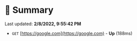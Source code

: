 # 📖 Summary
Last updated: **2/8/2022, 9:55:42 PM**

- `GET` [https://google.com](https://google.com) - **Up** (188ms)
